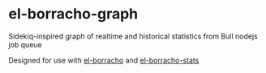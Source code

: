 # el-borracho-graph

Sidekiq-inspired graph of realtime and historical statistics from Bull nodejs job queue

Designed for use with [el-borracho][el-borracho] and [el-borracho-stats][el-borracho-stats]


  [el-borracho]: https://github.com/nextorigin/el-borracho
  [el-borracho-stats]: https://github.com/nextorigin/el-borracho-stats
